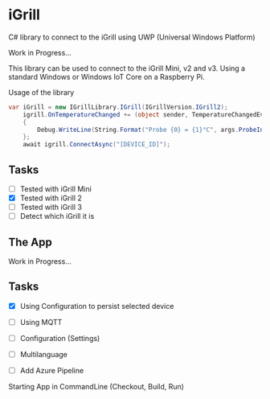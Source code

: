 # iGrill
C# library to connect to the iGrill using UWP (Universal Windows Platform)

Work in Progress...

This library can be used to connect to the iGrill Mini, v2 and v3. 
Using a standard Windows or Windows IoT Core on a Raspberry Pi.

Usage of the library
``` C# 
var iGrill = new IGrillLibrary.IGrill(IGrillVersion.IGrill2);
    igrill.OnTemperatureChanged += (object sender, TemperatureChangedEventArg args) =>
    {
        Debug.WriteLine(String.Format("Probe {0} = {1}°C", args.ProbeIndex, args.Temperature));
    };
    await igrill.ConnectAsync("[DEVICE_ID]");
```

## Tasks
- [ ] Tested with iGrill Mini
- [x] Tested with iGrill 2
- [ ] Tested with iGrill 3
- [ ] Detect which iGrill it is

## The App

Work in Progress...

## Tasks
- [x] Using Configuration to persist selected device
- [ ] Using MQTT
- [ ] Configuration (Settings)
- [ ] Multilanguage
- [ ] Add Azure Pipeline



Starting App in CommandLine (Checkout, Build, Run)

